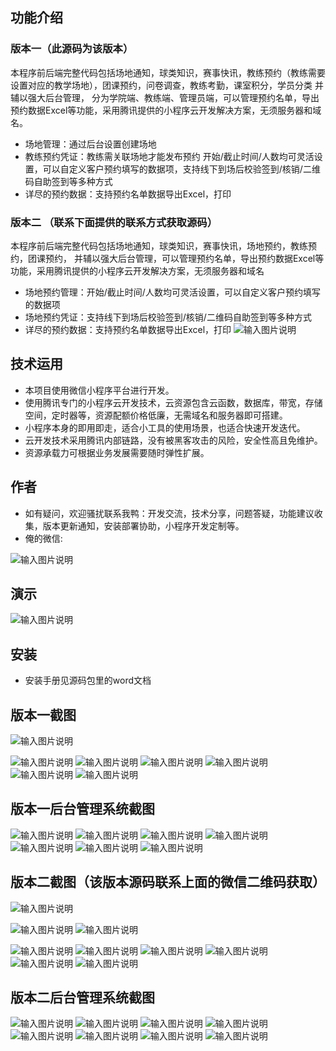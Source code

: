 ## 功能介绍 

### 版本一（此源码为该版本）
本程序前后端完整代码包括场地通知，球类知识，赛事快讯，教练预约（教练需要设置对应的教学场地），团课预约，问卷调查，教练考勤，课室积分，学员分类 并辅以强大后台管理， 分为学院端、教练端、管理员端，可以管理预约名单，导出预约数据Excel等功能，采用腾讯提供的小程序云开发解决方案，无须服务器和域名。   
 
- 场地管理：通过后台设置创建场地
- 教练预约凭证：教练需关联场地才能发布预约 开始/截止时间/人数均可灵活设置，可以自定义客户预约填写的数据项，支持线下到场后校验签到/核销/二维码自助签到等多种方式
- 详尽的预约数据：支持预约名单数据导出Excel，打印
### 版本二 （联系下面提供的联系方式获取源码）
本程序前后端完整代码包括场地通知，球类知识，赛事快讯，场地预约，教练预约，团课预约， 并辅以强大后台管理，可以管理预约名单，导出预约数据Excel等功能，采用腾讯提供的小程序云开发解决方案，无须服务器和域名
- 场地预约管理：开始/截止时间/人数均可灵活设置，可以自定义客户预约填写的数据项
- 场地预约凭证：支持线下到场后校验签到/核销/二维码自助签到等多种方式
- 详尽的预约数据：支持预约名单数据导出Excel，打印
![输入图片说明](demo/qr.png)

## 技术运用
- 本项目使用微信小程序平台进行开发。
- 使用腾讯专门的小程序云开发技术，云资源包含云函数，数据库，带宽，存储空间，定时器等，资源配额价格低廉，无需域名和服务器即可搭建。
- 小程序本身的即用即走，适合小工具的使用场景，也适合快速开发迭代。
- 云开发技术采用腾讯内部链路，没有被黑客攻击的风险，安全性高且免维护。
- 资源承载力可根据业务发展需要随时弹性扩展。  



## 作者
- 如有疑问，欢迎骚扰联系我鸭：开发交流，技术分享，问题答疑，功能建议收集，版本更新通知，安装部署协助，小程序开发定制等。
- 俺的微信: 
 
![输入图片说明](demo/author-base.png)


## 演示 
 
![输入图片说明](demo/qr.png)


## 安装

- 安装手册见源码包里的word文档




## 版本一截图
![输入图片说明](demo/2.png)

![输入图片说明](demo/3.png)
![输入图片说明](demo/4.png)
![输入图片说明](demo/5.png)
![输入图片说明](demo/7.png)
![输入图片说明](demo/8.png)
![输入图片说明](demo/9.png)
## 版本一后台管理系统截图
![输入图片说明](demo/10.png)
![输入图片说明](demo/12.png)
![输入图片说明](demo/13.png)
![输入图片说明](demo/14.png)
![输入图片说明](demo/15.png)
![输入图片说明](demo/17.png)
![输入图片说明](demo/19.png)
## 版本二截图（该版本源码联系上面的微信二维码获取）
 ![输入图片说明](demo/1%E9%A6%96%E9%A1%B5.png)

![输入图片说明](demo/2%E6%96%B0%E9%97%BB.png)
![输入图片说明](demo/3%E7%BD%91%E7%90%83%E7%9F%A5%E8%AF%86.png)

![输入图片说明](demo/4%E9%A2%84%E7%BA%A6%E6%97%A5%E5%8E%86.png)
![输入图片说明](demo/5%E6%88%91%E7%9A%84.png)
![输入图片说明](demo/6%E9%A2%84%E7%BA%A6.png)
![输入图片说明](demo/7%E9%A2%84%E7%BA%A6.png)
![输入图片说明](demo/8%E9%A2%84%E7%BA%A6%E5%A1%AB%E5%86%99.png)
![输入图片说明](demo/9%E9%A2%84%E7%BA%A6%E6%88%90%E5%8A%9F.png)

## 版本二后台管理系统截图 

![输入图片说明](demo/10%E5%90%8E%E5%8F%B0-%E9%A6%96%E9%A1%B5.jpg)
![输入图片说明](demo/11%E5%90%8E%E5%8F%B0-%E9%A2%84%E7%BA%A6%E7%AE%A1%E7%90%86.png)
![输入图片说明](demo/12%E5%90%8E%E5%8F%B0-%E9%A2%84%E7%BA%A6%E6%B7%BB%E5%8A%A0.png)
![输入图片说明](demo/13%E5%90%8E%E5%8F%B0-%E9%A2%84%E7%BA%A6%E6%97%B6%E9%97%B4%E8%AE%BE%E7%BD%AE.png)
![输入图片说明](demo/14%E5%90%8E%E5%8F%B0-%E5%86%85%E5%AE%B9.png)
![输入图片说明](demo/15%E5%90%8E%E5%8F%B0-%E8%8F%9C%E5%8D%95.png)
![输入图片说明](demo/16%E5%90%8E%E5%8F%B0-%E5%90%8D%E5%8D%95.png)
![输入图片说明](demo/17%E5%90%8E%E5%8F%B0-%E9%A2%84%E7%BA%A6%E7%AE%A1%E7%90%86.png)